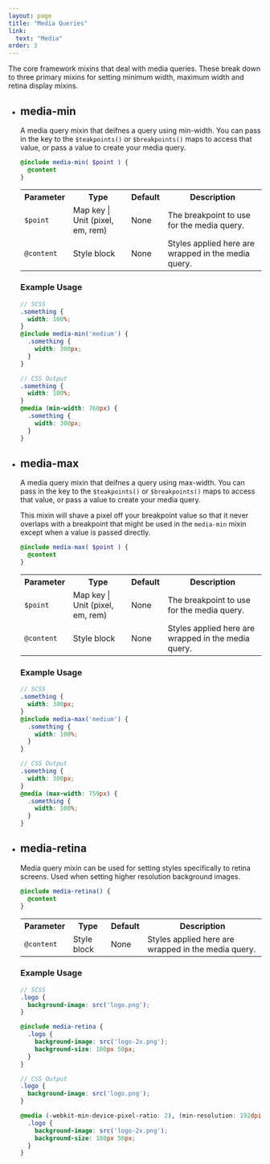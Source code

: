 ```yaml
---
layout: page
title: "Media Queries"
link:
  text: "Media"
order: 3
---
```


The core framework mixins that deal with media queries. These break down to three primary mixins for setting minimum width, maximum width and retina display mixins.

<ul class="list list-docs">

<li markdown="1">

## media-min

A media query mixin that deifnes a query using min-width. You can pass in the key to the `$teakpoints()` or `$breakpoints()` maps to access that value, or pass a value to create your media query.

```scss
@include media-min( $point ) {
  @content
}
```

<table class="table table-docs">
  <tr>
    <th>Parameter</th>
    <th>Type</th>
    <th>Default</th>
    <th>Description</th>
  </tr>
  <tr>
    <td><code>$point</code></td>
    <td>Map key | Unit (pixel, em, rem)</td>
    <td><span class="text-soften">None</span></td>
    <td>The breakpoint to use for the media query.</td>
  </tr>
  <tr>
    <td><code>@content</code></td>
    <td>Style block</td>
    <td><span class="text-soften">None</span></td>
    <td>Styles applied here are wrapped in the media query.</td>
  </tr>
</table>

### Example Usage

```scss
// SCSS
.something {
  width: 100%;
}
@include media-min('medium') {
  .something {
    width: 300px;
  }
}

// CSS Output
.something {
  width: 100%;
}
@media (min-width: 760px) {
  .something {
    width: 300px;
  }
}
```

</li>

<li markdown="1">

## media-max

A media query mixin that deifnes a query using max-width. You can pass in the key to the `$teakpoints()` or `$breakpoints()` maps to access that value, or pass a value to create your media query.

This mixin will shave a pixel off your breakpoint value so that it never overlaps with a breakpoint that might be used in the `media-min` mixin except when a value is passed directly.

```scss
@include media-max( $point ) {
  @content
}
```

<table class="table table-docs">
  <tr>
    <th>Parameter</th>
    <th>Type</th>
    <th>Default</th>
    <th>Description</th>
  </tr>
  <tr>
    <td><code>$point</code></td>
    <td>Map key | Unit (pixel, em, rem)</td>
    <td><span class="text-soften">None</span></td>
    <td>The breakpoint to use for the media query.</td>
  </tr>
  <tr>
    <td><code>@content</code></td>
    <td>Style block</td>
    <td><span class="text-soften">None</span></td>
    <td>Styles applied here are wrapped in the media query.</td>
  </tr>
</table>

### Example Usage

```scss
// SCSS
.something {
  width: 300px;
}
@include media-max('medium') {
  .something {
    width: 100%;
  }
}

// CSS Output
.something {
  width: 300px;
}
@media (max-width: 759px) {
  .something {
    width: 100%;
  }
}
```

</li>

<li markdown="1">

## media-retina

Media query mixin can be used for setting styles specifically to retina screens. Used when setting higher resolution background images.

```scss
@include media-retina() {
  @content
}
```

<table class="table table-docs">
  <tr>
    <th>Parameter</th>
    <th>Type</th>
    <th>Default</th>
    <th>Description</th>
  </tr>
  <tr>
    <td><code>@content</code></td>
    <td>Style block</td>
    <td><span class="text-soften">None</span></td>
    <td>Styles applied here are wrapped in the media query.</td>
  </tr>
</table>

### Example Usage

```scss
// SCSS
.logo {
  background-image: src('logo.png');
}

@include media-retina {
  .logo {
    background-image: src('logo-2x.png');
    background-size: 100px 50px;
  }
}

// CSS Output
.logo {
  background-image: src('logo.png');
}

@media (-webkit-min-device-pixel-ratio: 2), (min-resolution: 192dpi) {
  .logo {
    background-image: src('logo-2x.png');
    background-size: 100px 50px;
  }
}
```

</li>

</ul>
